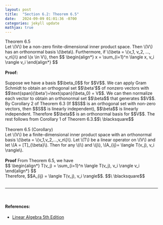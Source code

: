 ```yaml
---
layout: post
title:  "Section 6.2: Theorem 6.5"
date:   2024-09-09 01:01:36 -0700
categories: jekyll update
mathjax: true
---
```

<div class="purdiv">
Theorem 6.5
</div>
<div class="purbdiv">
Let \(V\) be a non-zero finite-dimensional inner product space. Then \(V\) has an orthonormal basis \(\beta\). Furthermore, if \(\beta = \{v_1, v_2, ..., v_n\}\) and \(x \in V\), then
$$
\begin{align*}
x = \sum_{i=1}^n \langle x, v_i \rangle v_i
\end{align*}
$$
</div>
<br>
<b>Proof:</b>
<br>
<br>
Suppose we have a basis $$\beta_0$$ for $$V$$. We can apply Gram Schmidt to obtain an orthogonal set $$\beta'$$ of nonzero vectors with $$\text{span}(\beta')=\text{span}(\beta_0) = V$$. We can then normalize each vector to obtain an orthonormal set $$\beta$$ that generates $$V$$. By Corollary 2 of Theorem 6.3 (If $$S$$ is an orthogonal set with non-zero vectors, then $$S$$ is linearly independent), $$\beta$$ is linearly independent. Therefore $$\beta$$ is an orthonormal basis for $$V$$. The rest follows from Corollary 1 of Theorem 6.3.$$\ \blacksquare$$
<!------------------------------------------------------------------------------------>
<br>
<br>
<div class="purdiv">
Theorem 6.5 (Corollary)
</div>
<div class="purbdiv">
Let \(V\) be a finite-dimensional inner product space with an orthonormal basis \(\beta = \{v_1,v_2,...,v_n\}\). Let \(T\) be a linear operator on \(V\) and let \(A = [T]_{\beta}\). Then for any \(i\) and \(j\), \(A_{ij}= \langle T(v_j), v_i \rangle\).
</div>
<br>
<b>Proof</b>
From Theorem 6.5, we have
<div>
$$
\begin{align*}
T(v_j) = \sum_{i=1}^n \langle T(v_j), v_i \rangle v_i
\end{align*}
$$
</div>
Therefore, $$A_{ij} = \langle T(v_j), v_i \rangle$$. $$\ \blacksquare$$
<br>
<br>
<hr>
<br>
<!------------------------------------------------------------------------------------>
<h4><b>References:</b></h4>
<ul>
<li><a href="https://www.amazon.com/Linear-Algebra-5th-Stephen-Friedberg/dp/0134860241/ref=tmm_hrd_swatch_0?_encoding=UTF8&qid=&sr=">Linear Algebra 5th Edition</a></li>
</ul>
























